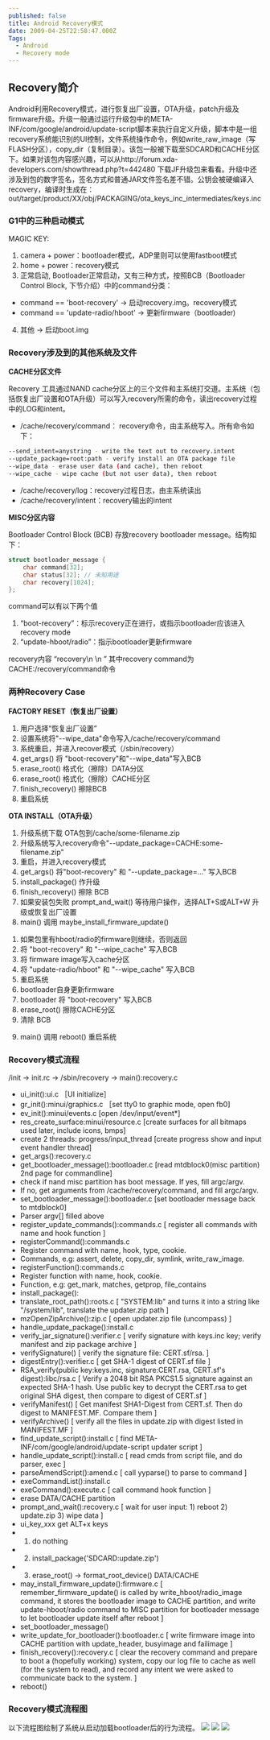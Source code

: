```yaml
---
published: false
title: Android Recovery模式
date: 2009-04-25T22:58:47.000Z
Tags:
  - Android
  - Recovery mode
---
```


## Recovery简介

Android利用Recovery模式，进行恢复出厂设置，OTA升级，patch升级及firmware升级。升级一般通过运行升级包中的META-INF/com/google/android/update-script脚本来执行自定义升级，脚本中是一组recovery系统能识别的UI控制，文件系统操作命令，例如write_raw_image（写FLASH分区），copy_dir（复制目录）。该包一般被下载至SDCARD和CACHE分区下。如果对该包内容感兴趣，可以从http://forum.xda-developers.com/showthread.php?t=442480 下载JF升级包来看看。升级中还涉及到包的数字签名，签名方式和普通JAR文件签名差不错。公钥会被硬编译入recovery，编译时生成在：out/target/product/XX/obj/PACKAGING/ota_keys_inc_intermediates/keys.inc

### G1中的三种启动模式

MAGIC KEY:
1. camera + power：bootloader模式，ADP里则可以使用fastboot模式
2. home + power：recovery模式
3. 正常启动, Bootloader正常启动，又有三种方式，按照BCB（Bootloader Control Block, 下节介绍）中的command分类：
 - command == 'boot-recovery' → 启动recovery.img。recovery模式
 - command == 'update-radio/hboot' → 更新firmware（bootloader)
4. 其他 → 启动boot.img

### Recovery涉及到的其他系统及文件

**CACHE分区文件**

Recovery 工具通过NAND cache分区上的三个文件和主系统打交道。主系统（包括恢复出厂设置和OTA升级）可以写入recovery所需的命令，读出recovery过程中的LOG和intent。

- /cache/recovery/command： recovery命令，由主系统写入。所有命令如下：
``` bash
--send_intent=anystring - write the text out to recovery.intent
--update_package=root:path - verify install an OTA package file
--wipe_data - erase user data (and cache), then reboot
--wipe_cache - wipe cache (but not user data), then reboot
```
- /cache/recovery/log：recovery过程日志，由主系统读出
- /cache/recovery/intent：recovery输出的intent

**MISC分区内容**

Bootloader Control Block (BCB) 存放recovery bootloader message。结构如下：
``` C
struct bootloader_message {
	char command[32];
	char status[32]; // 未知用途
	char recovery[1024];
};
```

command可以有以下两个值
1. “boot-recovery”：标示recovery正在进行，或指示bootloader应该进入recovery mode
2. “update-hboot/radio”：指示bootloader更新firmware

recovery内容
“recovery\n
\n
”
其中recovery command为CACHE:/recovery/command命令

### 两种Recovery Case

**FACTORY RESET（恢复出厂设置）**
1. 用户选择“恢复出厂设置”
2. 设置系统将"--wipe_data"命令写入/cache/recovery/command
3. 系统重启，并进入recover模式（/sbin/recovery）
4. get_args() 将 "boot-recovery"和"--wipe_data"写入BCB
5. erase_root() 格式化（擦除）DATA分区
6. erase_root() 格式化（擦除）CACHE分区
7. finish_recovery() 擦除BCB
8. 重启系统

**OTA INSTALL（OTA升级）**
1. 升级系统下载 OTA包到/cache/some-filename.zip
2. 升级系统写入recovery命令"--update_package=CACHE:some-filename.zip"
3. 重启，并进入recovery模式
4. get_args() 将"boot-recovery" 和 "--update_package=..." 写入BCB
5. install_package() 作升级
6. finish_recovery() 擦除 BCB
7. 如果安装包失败 prompt_and_wait() 等待用户操作，选择ALT+S或ALT+W 升级或恢复出厂设置
8. main() 调用 maybe_install_firmware_update()
 1) 如果包里有hboot/radio的firmware则继续，否则返回
 2) 将 "boot-recovery" 和 "--wipe_cache" 写入BCB
 3) 将 firmware image写入cache分区
 4) 将 "update-radio/hboot" 和 "--wipe_cache" 写入BCB
 5) 重启系统
 6) bootloader自身更新firmware
 7) bootloader 将 "boot-recovery" 写入BCB
 8) erase_root() 擦除CACHE分区
 9) 清除 BCB
9. main() 调用 reboot() 重启系统

### Recovery模式流程

/init → init.rc → /sbin/recovery →
main():recovery.c

- ui_init():ui.c ［UI initialize］
- gr_init():minui/graphics.c ［set tty0 to graphic mode, open fb0]
- ev_init():minui/events.c [open /dev/input/event*]
- res_create_surface:minui/resource.c [create surfaces for all bitmaps used later, include icons, bmps]
- create 2 threads: progress/input_thread [create progress show and input event handler thread]
- get_args():recovery.c
- get_bootloader_message():bootloader.c [read mtdblock0(misc partition) 2nd page for commandline]
- check if nand misc partition has boot message. If yes, fill argc/argv.
- If no, get arguments from /cache/recovery/command, and fill argc/argv.
- set_bootloader_message():bootloader.c [set bootloader message back to mtdblock0]
- Parser argv[] filled above
- register_update_commands():commands.c [ register all commands with name and hook function ]
- registerCommand():commands.c
- Register command with name, hook, type, cookie.
- Commands, e.g: assert, delete, copy_dir, symlink, write_raw_image.
- registerFunction():commands.c
- Register function with name, hook, cookie.
- Function, e.g: get_mark, matches, getprop, file_contains
- install_package():
- translate_root_path():roots.c [ "SYSTEM:lib" and turns it into a string like "/system/lib", translate the updater.zip path ]
- mzOpenZipArchive():zip.c [ open updater.zip file (uncompass) ]
- handle_update_package():install.c
- verify_jar_signature():verifier.c [ verify signature with keys.inc key; verify manifest and zip package archive ]
- verifySignature() [ verify the signature file: CERT.sf/rsa. ]
- digestEntry():verifier.c [ get SHA-1 digest of CERT.sf file ]
- RSA_verify(public key:keys.inc, signature:CERT.rsa, CERT.sf's digest):libc/rsa.c [ Verify a 2048 bit RSA PKCS1.5 signature against an expected SHA-1 hash. Use public key to decrypt the CERT.rsa to get original SHA digest, then compare to digest of CERT.sf ]
- verifyManifest() [ Get manifest SHA1-Digest from CERT.sf. Then do digest to MANIFEST.MF. Compare them ]
- verifyArchive() [ verify all the files in update.zip with digest listed in MANIFEST.MF ]
- find_update_script():install.c [ find META-INF/com/google/android/update-script updater script ]
- handle_update_script():install.c [ read cmds from script file, and do parser, exec ]
- parseAmendScript():amend.c [ call yyparse() to parse to command ]
- exeCommandList():install.c
- exeCommand():execute.c [ call command hook function ]
- erase DATA/CACHE partition
- prompt_and_wait():recovery.c [ wait for user input: 1) reboot 2) update.zip 3) wipe data ]
- ui_key_xxx get ALT+x keys
- 1) do nothing
- 2) install_package('SDCARD:update.zip')
- 3) erase_root() → format_root_device() DATA/CACHE
- may_install_firmware_update():firmware.c [ remember_firmware_update() is called by write_hboot/radio_image command, it stores the bootloader image to CACHE partition, and write update-hboot/radio command to MISC partition for bootloader message to let bootloader update itself after reboot ]
- set_bootloader_message()
- write_update_for_bootloader():bootloader.c [ write firmware image into CACHE partition with update_header, busyimage and failimage ]
- finish_recovery():recovery.c [ clear the recovery command and prepare to boot a (hopefully working) system, copy our log file to cache as well (for the system to read), and record any intent we were asked to communicate back to the system. ]
- reboot()

### Recovery模式流程图

以下流程图绘制了系统从启动加载bootloader后的行为流程。
![](/Android-Recovery/flow1.png)
![](/Android-Recovery/flow2.png)
![](/Android-Recovery/flow3.png)
